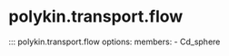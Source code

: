 # polykin.transport.flow

::: polykin.transport.flow
    options:
        members:
            - Cd_sphere
